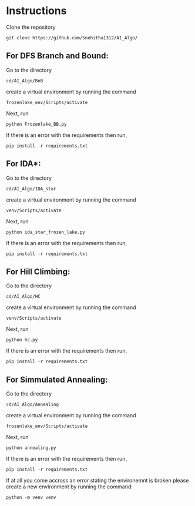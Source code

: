 # Instructions

Clone the repository 

```git clone https://github.com/Snehitha1312/AI_Algo/```

## For DFS Branch and Bound:

Go to the directory

```cd/AI_Algo/BnB``` 

create a virtual environment by running the command 

```frozenlake_env/Scripts/activate```

Next, run 

```python Frozenlake_BB.py```

If there is an error with the requirements then run,

```pip install -r requirements.txt```

## For IDA*:
Go to the directory

```cd/AI_Algo/IDA_star```

 create a virtual environment by running the command

 ```venv/Scripts/activate```

Next, run 

```python ida_star_frozen_lake.py```

If there is an error with the requirements then run,

```pip install -r requirements.txt```

## For Hill Climbing:

Go to the directory 

```cd/AI_Algo/HC```

create a virtual environment by running the command

```venv/Scripts/activate```

Next, run 

```python hc.py```

If there is an error with the requirements then run,

```pip install -r requirements.txt```

## For Simmulated Annealing:

Go to the directory 

```cd/AI_Algo/Annealing``` 

create a virtual environment by running the command 

```frozenlake_env/Scripts/activate```

Next, run 

```python annealing.py```

If there is an error with the requirements then run,

```pip install -r requirements.txt```

If at all you come accross an error stating the environemnt is broken please create a new environment by running the command:

```python -m venv venv```


